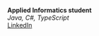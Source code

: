 **Applied Informatics student** <br>
*Java, C#, TypeScript* <br>
[LinkedIn](https://www.linkedin.com/in/otmar-nezdaril/)
